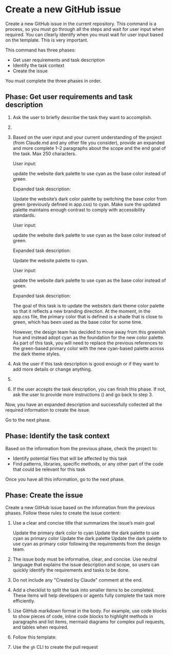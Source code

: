 # Create a new GitHub issue

Create a new GitHub issue in the current repository. This command is a process, so you must go through all the steps and wait for user input when required. You can clearly identify when you must wait for user input based on the <user-input/> template. This is very important.

This command has three phases:

- Get user requirements and task description
- Identify the task context
- Create the issue

You must complete the three phases in order.

## Phase: Get user requirements and task description

1. Ask the user to briefly describe the task they want to accomplish.
2. <user-input/>
3. Based on the user input and your current understanding of the project (from Claude.md and any other file you consider), provide an expanded and more complete 1–2 paragraphs about the scope and the end goal of the task. Max 250 characters.

    <good-example>
    User input: 

    update the website dark palette to use cyan as the base color instead of green.

    Expanded task description: 

    Update the website’s dark color palette by switching the base color from green (previously defined in app.css) to cyan. Make sure the updated palette maintains enough contrast to comply with accessibility standards.
    </good-example>

    <bad-example>
    User input:

    update the website dark palette to use cyan as the base color instead of green.

    Expanded task description:

    Update the website palette to cyan.
    </bad-example>

    <bad-example>
    User input:

    update the website dark palette to use cyan as the base color instead of green.

    Expanded task description:

    The goal of this task is to update the website’s dark theme color palette so that it reflects a new branding direction. At the moment, in the app.css file, the primary color that is defined is a shade that is close to green, which has been used as the base color for some time. 
    
    However, the design team has decided to move away from this greenish hue and instead adopt cyan as the foundation for the new color palette. As part of this task, you will need to replace the previous references to the green-based primary color with the new cyan-based palette across the dark theme styles.
    </bad-example>
4. Ask the user if this task description is good enough or if they want to add more details or change anything.
5. <user-input/>
6. If the user accepts the task description, you can finish this phase. If not, ask the user to provide more instructions (<user-input/>) and go back to step 3.

Now, you have an expanded description and successfully collected all the required information to create the issue.

Go to the next phase.

## Phase: Identify the task context

Based on the information from the previous phase, check the project to:

- Identify potential files that will be affected by this task
- Find patterns, libraries, specific methods, or any other part of the code that could be relevant for this task

Once you have all this information, go to the next phase.

## Phase: Create the issue

Create a new GitHub issue based on the information from the previous phases. Follow these rules to create the issue content:

1. Use a clear and concise title that summarizes the issue’s main goal

    <good-example>
    Update the primary dark color to cyan  
    Update the dark palette to use cyan as primary color
    </good-example>

    <bad-example>
    Update the dark palette  
    Update the dark palette to use cyan as primary color following the requirements from the design team.
    </bad-example>

2. The issue body must be informative, clear, and concise. Use neutral language that explains the issue description and scope, so users can quickly identify the requirements and tasks to be done.

3. Do not include any "Created by Claude" comment at the end.

4. Add a checklist to split the task into smaller items to be completed. These items will help developers or agents fully complete the task more efficiently.

5. Use GitHub markdown format in the body. For example, use code blocks to show pieces of code, inline code blocks to highlight methods in paragraphs and list items, mermaid diagrams for complex pull requests, and tables when required.

6. Follow this template:

    <template>
    Brief summary of the task description, goals, and the scope. Max 2 paragraphs and 450 characters.

    <good-example>
    Update the dark theme color scheme by changing the primary color from green to cyan. This change should be applied consistently across all components that rely on the dark palette, including buttons, links, and background highlights.  

    The goal is to align the design system with the updated branding guidelines while ensuring readability and accessibility compliance remain intact.
    </good-example>

    <good-example>
    Refactor the authentication module to use the new token-based API instead of the deprecated session-based system. This will affect the login, logout, and token refresh logic.  

    The goal is to make authentication more secure and future-proof while reducing reliance on legacy endpoints that may be removed in upcoming releases.
    </good-example>

    <bad-example>
    Change colors in the dark theme.  
    </bad-example>

    <bad-example>
    Update the authentication system to be more modern and better.
    </bad-example>

    # Details

    An optional section to indicate any technical details about how to implement this task, out-of-scope changes, or any other relevant information. Max 450 characters between paragraphs and lists.
    
    You can also include a mermaid diagram if the task is too complex and a diagram might help to understand it. The maximum number of characters does not apply to the mermaid diagram.

    Skip this section when the change is simple or trivial.

    <good-example>
    The color palette is currently defined in `styles/app.css`. Look for the `--primary-dark` variable and update its value to cyan (`#00bcd4`). Ensure the change propagates correctly by checking the usage in components such as `Button`, `Navbar`, and `Card`.  

    Accessibility should be verified with a contrast checker to ensure that text on cyan backgrounds remains legible.
    </good-example>

    <good-example>
    The current authentication logic is located in `src/auth/index.ts`. Replace the session handling code with API calls to `/api/token` for login and `/api/token/refresh` for extending session validity.  

    Do not update unrelated services such as password reset or email confirmation flows, as those will be handled in a separate issue.
    </good-example>

    <bad-example>
    Change the color in the CSS file.  
    </bad-example>

    <bad-example>
    Make the login system better.
    </bad-example>

    # TODO

    A checklist with 1–3 items that splits the current task description into smaller items. Be concise here about the changes and include specific filenames if you consider it.

    <good-example>
    - [ ] Update `--primary-dark` in `styles/app.css` to cyan  
    - [ ] Verify usage across components (`Button`, `Navbar`, `Card`)  
    - [ ] Run accessibility contrast tests
    </good-example>

    <good-example>
    - [ ] Replace session handling in `src/auth/index.ts` with token-based logic  
    - [ ] Add token refresh flow using `/api/token/refresh`  
    - [ ] Test login/logout flow in staging
    </good-example>

    <bad-example>
    - [ ] Update the theme  
    </bad-example>

    <bad-example>
    - [ ] Fix authentication  
    </bad-example>
    </template>

7. Use the `gh` CLI to create the pull request
